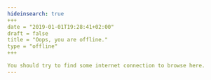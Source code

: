 ```yaml
---
hideinsearch: true
+++
date = "2019-01-01T19:28:41+02:00"
draft = false
title = "Oops, you are offline."
type = "offline"
+++

You should try to find some internet connection to browse here.
---
```

